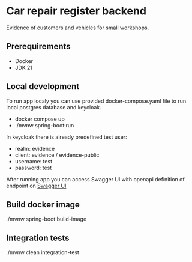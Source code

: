 # Car repair register backend

Evidence of customers and vehicles for small workshops.

## Prerequirements

- Docker
- JDK 21

## Local development

To run app localy you can use provided docker-compose.yaml file to run local postgres database and keycloak.

- docker compose up
- ./mvnw spring-boot:run

In keycloak there is already predefined test user:

- realm: evidence
- client: evidence / evidence-public
- username: test
- password: test

After running app you can access Swagger UI with openapi definition of endpoint
on  [Swagger UI](http://localhost:8090/api/car-repair-register/swagger-ui/index.html)

## Build docker image

./mvnw spring-boot:build-image

## Integration tests

./mvnw clean integration-test